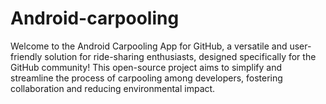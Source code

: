 # Android-carpooling
Welcome to the Android Carpooling App for GitHub, a versatile and user-friendly solution for ride-sharing enthusiasts, designed specifically for the GitHub community! This open-source project aims to simplify and streamline the process of carpooling among developers, fostering collaboration and reducing environmental impact.
